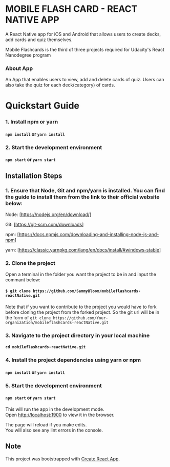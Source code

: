 # MOBILE FLASH CARD - REACT NATIVE APP

A React Native app for iOS and Android that allows users to create decks, add cards and quiz themselves.

Mobile Flashcards is the third of three projects required for Udacity's React Nanodegree program

### About App

An App that enables users to view, add and delete cards of quiz. Users can also take the quiz for each deck(category) of cards.

# Quickstart Guide

### 1. Install npm or yarn
#### `npm install` or `yarn install`

### 2. Start the development environment
#### `npm start` or `yarn start`

## Installation Steps

### 1. Ensure that Node, Git and npm/yarn is installed. You can find the guide to install them from the link to their official website below:

Node: [https://nodejs.org/en/download/]

Git: [https://git-scm.com/downloads]

npm: [https://docs.npmjs.com/downloading-and-installing-node-js-and-npm]

yarn: [https://classic.yarnpkg.com/lang/en/docs/install/#windows-stable]

### 2. Clone the project
Open a terminal in the folder you want the project to be in and input the commant below: 
#### `$ git clone https://github.com/SammyBloom/mobileflashcards-reactNative.git`

Note that if you want to contribute to the project you would have to fork before cloning the project from the forked project. So the git url will be in the form of `git clone https://github.com/Your-organization/mobileflashcards-reactNative.git`

### 3. Navigate to the project directory in your local machine

#### `cd mobileflashcards-reactNative.git`

### 4. Install the project dependencies using yarn or npm
#### `npm install` or `yarn install`

### 5. Start the development environment
#### `npm start` or `yarn start`

This will run the app in the development mode.\
Open [http://localhost:1900](http://localhost:1900) to view it in the browser.

The page will reload if you make edits.\
You will also see any lint errors in the console.

## Note

This project was bootstrapped with [Create React App](https://github.com/expo/create-react-native-app).
